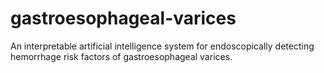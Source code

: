 # gastroesophageal-varices
An interpretable artificial intelligence system for endoscopically detecting hemorrhage risk factors of gastroesophageal varices.
